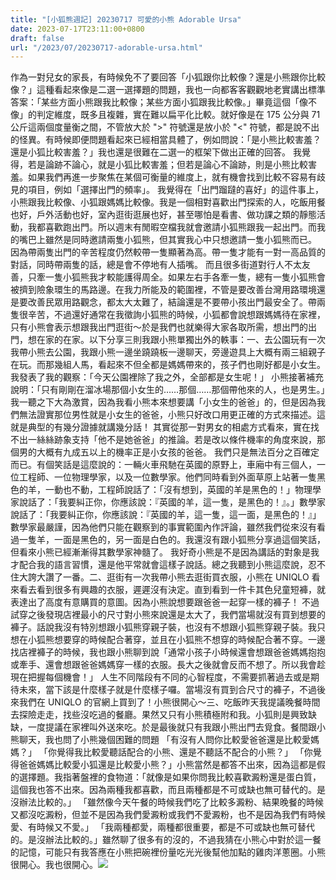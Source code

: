 ```yaml
---
title: "[小狐熊週記] 20230717 可愛的小熊 Adorable Ursa"
date: 2023-07-17T23:11:00+0800
draft: false
url: "/2023/07/20230717-adorable-ursa.html"
---
```


作為一對兒女的家長，有時候免不了要回答「小狐跟你比較像？還是小熊跟你比較像？」這種看起來像是二選一選擇題的問題，我也一向都客客觀觀地老實講出標準答案：「某些方面小熊跟我比較像；某些方面小狐跟我比較像。」畢竟這個「像不像」的判定維度，既多且複雜，實在難以扁平化比較。就好像是在 175 公分與 71 公斤這兩個度量衡之間，不管放大於 ">" 符號還是放小於 "<" 符號，都是說不出的怪異。有時候即便問題看起來已經相當具體了，例如問說：「是小熊比較害羞？還是小狐比較害羞？」我也還是很難在二選一的框架下做出正確的回答。 我覺得，若是論跡不論心，就是小狐比較害羞；但若是論心不論跡，則是小熊比較害羞。如果我們再進一步聚焦在某個可衡量的維度上，就有機會找到比較不容易有歧見的項目，例如「選擇出門的頻率」。 我覺得在「出門蹓躂的喜好」的這件事上，小熊跟我比較像、小狐跟媽媽比較像。我是一個相對喜歡出門探索的人，吃飯用餐也好，戶外活動也好，室內逛街逛展也好，甚至哪怕是看書、做功課之類的靜態活動，我都喜歡跑出門。所以週末有閒暇空檔我就會邀請小狐熊跟我一起出門。而我的嘴巴上雖然是同時邀請兩隻小狐熊，但其實我心中只想邀請一隻小狐熊而已。 因為帶兩隻出門的辛苦程度仍然較帶一隻顯著為高。帶一隻才能有一對一高品質的對話，同時帶兩隻的話，總是會不停地有人插嘴。 而且很多街道對行人不太友善，只牽一隻小狐熊我才較能護得周全。如果左右手各牽一隻，總有一隻小狐熊會被擠到險象環生的馬路邊。在我力所能及的範圍裡，不管是要改善台灣用路環境還是要改善民眾用路觀念，都太大太難了，結論還是不要帶小孩出門最安全了。帶兩隻很辛苦，不過還好通常在我徵詢小狐熊的時候，小狐都會說想跟媽媽待在家裡，只有小熊會表示想跟我出門逛街～於是我們也就樂得大家各取所需，想出門的出門，想在家的在家。以下分享三則我跟小熊單獨出外的軼事：一、去公園玩有一次我帶小熊去公園，我跟小熊一邊坐蹺蹺板一邊聊天，旁邊遊具上大概有兩三組親子在玩。而那幾組人馬，看起來不但全都是媽媽帶來的，孩子們也剛好都是小女生。 我發表了我的觀察：「今天公園裡除了我之外，全部都是女生呢！」 小熊接著補充說明：「只有剛剛在溜冰場那個小女生的……那個……那個帶他來的人，也是男生。」我一聽之下大為激賞，因為我看小熊本來想要講「小女生的爸爸」的，但是因為我們無法證實那位男性就是小女生的爸爸，小熊只好改口用更正確的方式來描述。這就是典型的有幾分證據就講幾分話！ 其實從那一對男女的相處方式看來，實在找不出一絲絲跡象支持「他不是她爸爸」的推論。若是改以條件機率的角度來說，那個男的大概有九成五以上的機率正是小女孩的爸爸。 我們只是無法百分之百確定而已。有個笑話是這麼說的：一輛火車飛馳在英國的原野上，車廂中有三個人，一位工程師、一位物理學家，以及一位數學家。他們同時看到外面草原上站著一隻黑色的羊，一動也不動，工程師說話了：「沒有想到，英國的羊是黑色的！」物理學家說話了：「我要糾正你，你應該說：『英國的羊，這一隻，是黑色的！』。」數學家說話了：「我要糾正你，你應該說：『英國的羊，這一隻，這一面，是黑色的！』」數學家最嚴謹，因為他們只能在觀察到的事實範圍內作評論，雖然我們從來沒有看過一隻羊，一面是黑色的，另一面是白色的。我還沒有跟小狐熊分享過這個笑話，但看來小熊已經漸漸得其數學家神髓了。 我好奇小熊是不是因為講話的對象是我才配合我的語言習慣，還是他平常就會這樣子說話。總之我聽到小熊這麼說，忍不住大誇大讚了一番。二、逛街有一次我帶小熊去逛街買衣服，小熊在 UNIQLO 看來看去看到很多有興趣的衣服，遲遲沒有決定。直到看到一件卡其色兒童短褲，就表達出了高度有意購買的意圖。因為小熊說想要跟爸爸一起穿一樣的褲子！ 不過試穿之後發現店裡最小的尺寸對小熊來說還是太大了，我們當場就沒有買到想要的褲子。話說我沒有特別想跟小狐熊穿親子裝，也沒有不想跟小狐熊穿親子裝。我只想在小狐熊想要穿的時候配合著穿，並且在小狐熊不想穿的時候配合著不穿。一邊找店裡褲子的時候，我也跟小熊聊到說「通常小孩子小時候還會想跟爸爸媽媽抱抱或牽手、還會想跟爸爸媽媽穿一樣的衣服。長大之後就會反而不想了。所以我會趁現在把握每個機會！」 人生不同階段有不同的心智程度，不需要抓著過去或是期待未來，當下該是什麼樣子就是什麼樣子囉。當場沒有買到合尺寸的褲子，不過後來我們在 UNIQLO 的官網上買到了！小熊很開心～三、吃飯昨天我提議晚餐時間去探險走走，找些沒吃過的餐廳。果然又只有小熊積極附和我。小狐則是興致缺缺，一度提議在家裡叫外送來吃。於是最後就只有我跟小熊出門去覓食。餐間跟小熊聊天，我也問了小熊幾個困難的問題 「有沒有人問你比較愛爸爸還是比較愛媽媽？」 「你覺得我比較愛聽話配合的小熊、還是不聽話不配合的小熊？」 「你覺得爸爸媽媽比較愛小狐還是比較愛小熊？」小熊當然是都答不出來，因為這都是假的選擇題。我指著盤裡的食物道：「就像是如果你問我比較喜歡澱粉還是蛋白質，這個我也答不出來。因為兩種我都喜歡，而且兩種都是不可或缺也無可替代的。是沒辦法比較的。」 「雖然像今天午餐的時候我們吃了比較多澱粉、結果晚餐的時候又都沒吃澱粉，但並不是因為我們愛澱粉或我們不愛澱粉，也不是因為我們有時候愛、有時候又不愛。」 「我兩種都愛，兩種都很重要，都是不可或缺也無可替代的。是沒辦法比較的。」雖然聊了很多有的沒的，不過我猜在小熊心中對於這一餐的記憶，可能只有我答應在小熊把碗裡份量吃光光後幫他加點的雞肉洋蔥圈。小熊很開心。我也很開心。![](https://blogger.googleusercontent.com/img/b/R29vZ2xl/AVvXsEhUS78olS8qjx25N6zvQKhheSB8uUucqs6e1XaE5WIv3ehrcXf1_oDIqtjJBf_SgXrxSGtEKxvvL-KG3ZGz4Iong9RyLrA2YCALEPlsjejmLxje4ynrnQbENjy_YLaQrdLjZurhLGfxCiNLUJyNeFvniHmx5nAbnBn4kQHebE5hZynUqdUWeo18n75_llg/s320/PXL_20230716_022654698.jpg)


